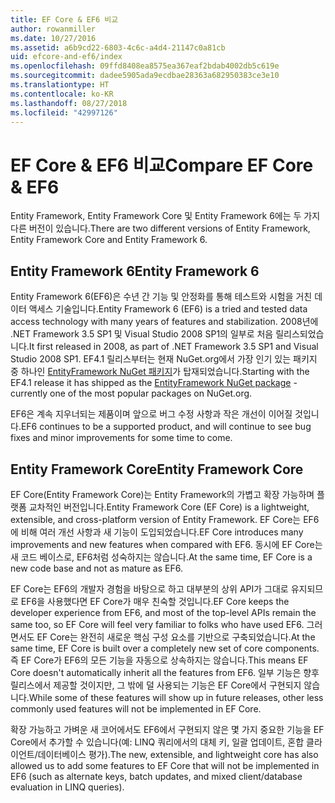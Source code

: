 ```yaml
---
title: EF Core & EF6 비교
author: rowanmiller
ms.date: 10/27/2016
ms.assetid: a6b9cd22-6803-4c6c-a4d4-21147c0a81cb
uid: efcore-and-ef6/index
ms.openlocfilehash: 09ffd8408ea8575ea367eaf2bdab4002db5c619e
ms.sourcegitcommit: dadee5905ada9ecdbae28363a682950383ce3e10
ms.translationtype: HT
ms.contentlocale: ko-KR
ms.lasthandoff: 08/27/2018
ms.locfileid: "42997126"
---
```

# <a name="compare-ef-core--ef6"></a><span data-ttu-id="83a69-102">EF Core & EF6 비교</span><span class="sxs-lookup"><span data-stu-id="83a69-102">Compare EF Core & EF6</span></span>

<span data-ttu-id="83a69-103">Entity Framework, Entity Framework Core 및 Entity Framework 6에는 두 가지 다른 버전이 있습니다.</span><span class="sxs-lookup"><span data-stu-id="83a69-103">There are two different versions of Entity Framework, Entity Framework Core and Entity Framework 6.</span></span>

## <a name="entity-framework-6"></a><span data-ttu-id="83a69-104">Entity Framework 6</span><span class="sxs-lookup"><span data-stu-id="83a69-104">Entity Framework 6</span></span>

<span data-ttu-id="83a69-105">Entity Framework 6(EF6)은 수년 간 기능 및 안정화를 통해 테스트와 시험을 거친 데이터 액세스 기술입니다.</span><span class="sxs-lookup"><span data-stu-id="83a69-105">Entity Framework 6 (EF6) is a tried and tested data access technology with many years of features and stabilization.</span></span> <span data-ttu-id="83a69-106">2008년에 .NET Framework 3.5 SP1 및 Visual Studio 2008 SP1의 일부로 처음 릴리스되었습니다.</span><span class="sxs-lookup"><span data-stu-id="83a69-106">It first released in 2008, as part of .NET Framework 3.5 SP1 and Visual Studio 2008 SP1.</span></span> <span data-ttu-id="83a69-107">EF4.1 릴리스부터는 현재 NuGet.org에서 가장 인기 있는 패키지 중 하나인 [EntityFramework NuGet 패키지](https://www.nuget.org/packages/EntityFramework/)가 탑재되었습니다.</span><span class="sxs-lookup"><span data-stu-id="83a69-107">Starting with the EF4.1 release it has shipped as the [EntityFramework NuGet package](https://www.nuget.org/packages/EntityFramework/) - currently one of the most popular packages on NuGet.org.</span></span>

<span data-ttu-id="83a69-108">EF6은 계속 지우너되는 제품이며 앞으로 버그 수정 사항과 작은 개선이 이어질 것입니다.</span><span class="sxs-lookup"><span data-stu-id="83a69-108">EF6 continues to be a supported product, and will continue to see bug fixes and minor improvements for some time to come.</span></span>

## <a name="entity-framework-core"></a><span data-ttu-id="83a69-109">Entity Framework Core</span><span class="sxs-lookup"><span data-stu-id="83a69-109">Entity Framework Core</span></span>

<span data-ttu-id="83a69-110">EF Core(Entity Framework Core)는 Entity Framework의 가볍고 확장 가능하며 플랫폼 교차적인 버전입니다.</span><span class="sxs-lookup"><span data-stu-id="83a69-110">Entity Framework Core (EF Core) is a lightweight, extensible, and cross-platform version of Entity Framework.</span></span> <span data-ttu-id="83a69-111">EF Core는 EF6에 비해 여러 개선 사항과 새 기능이 도입되었습니다.</span><span class="sxs-lookup"><span data-stu-id="83a69-111">EF Core introduces many improvements and new features when compared with EF6.</span></span> <span data-ttu-id="83a69-112">동시에 EF Core는 새 코드 베이스로, EF6처럼 성숙하지는 않습니다.</span><span class="sxs-lookup"><span data-stu-id="83a69-112">At the same time, EF Core is a new code base and not as mature as EF6.</span></span>

<span data-ttu-id="83a69-113">EF Core는 EF6의 개발자 경험을 바탕으로 하고 대부분의 상위 API가 그대로 유지되므로 EF6을 사용했다면 EF Core가 매우 친숙할 것입니다.</span><span class="sxs-lookup"><span data-stu-id="83a69-113">EF Core keeps the developer experience from EF6, and most of the top-level APIs remain the same too, so EF Core will feel very familiar to folks who have used EF6.</span></span> <span data-ttu-id="83a69-114">그러면서도 EF Core는 완전히 새로운 핵심 구성 요소를 기반으로 구축되었습니다.</span><span class="sxs-lookup"><span data-stu-id="83a69-114">At the same time, EF Core is built over a completely new set of core components.</span></span> <span data-ttu-id="83a69-115">즉 EF Core가 EF6의 모든 기능을 자동으로 상속하지는 않습니다.</span><span class="sxs-lookup"><span data-stu-id="83a69-115">This means EF Core doesn't automatically inherit all the features from EF6.</span></span> <span data-ttu-id="83a69-116">일부 기능은 향후 릴리스에서 제공할 것이지만, 그 밖에 덜 사용되는 기능은 EF Core에서 구현되지 않습니다.</span><span class="sxs-lookup"><span data-stu-id="83a69-116">While some of these features will show up in future releases, other less commonly used features will not be implemented in EF Core.</span></span>

<span data-ttu-id="83a69-117">확장 가능하고 가벼운 새 코어에서도 EF6에서 구현되지 않은 몇 가지 중요한 기능을 EF Core에서 추가할 수 있습니다(예: LINQ 쿼리에서의 대체 키, 일괄 업데이트, 혼합 클라이언트/데이터베이스 평가).</span><span class="sxs-lookup"><span data-stu-id="83a69-117">The new, extensible, and lightweight core has also allowed us to add some features to EF Core that will not be implemented in EF6 (such as alternate keys, batch updates, and mixed client/database evaluation in LINQ queries).</span></span>
